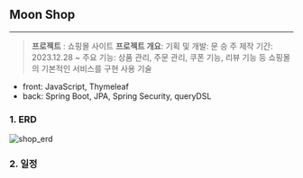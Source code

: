 ## **Moon Shop**
----
> **프로젝트** : 쇼핑몰 사이트
> **프로젝트 개요**: 
기획 및 개발: 문 승 주
제작 기간: 2023.12.28 ~
주요 기능: 상품 관리, 주문 관리, 쿠폰 기능, 리뷰 기능 등 쇼핑몰의 기본적인 서비스를 구현
사용 기술
- front: JavaScript, Thymeleaf
- back: Spring Boot, JPA, Spring Security, queryDSL

###  **1. ERD**
![shop_erd](https://github.com/tmdwn725/moon_shop_user/assets/60638602/3d8e245e-a8a6-44d1-bfb6-4329e605925e)

###  **2. 일정**



